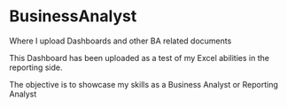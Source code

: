 # BusinessAnalyst
Where I upload Dashboards and other BA related documents

This Dashboard has been uploaded as a test of my Excel abilities in the reporting side.

The objective is to showcase my skills as a Business Analyst or Reporting Analyst
